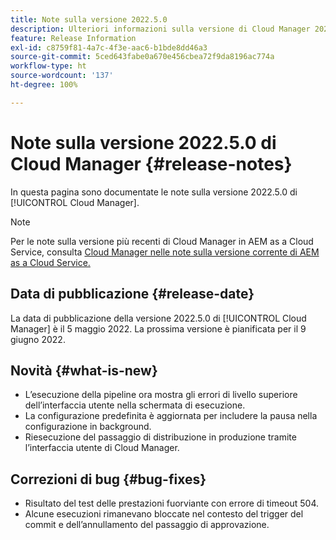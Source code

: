 ```yaml
---
title: Note sulla versione 2022.5.0
description: Ulteriori informazioni sulla versione di Cloud Manager 2022.5.0.
feature: Release Information
exl-id: c8759f81-4a7c-4f3e-aac6-b1bde8dd46a3
source-git-commit: 5ced643fabe0a670e456cbea72f9da8196ac774a
workflow-type: ht
source-wordcount: '137'
ht-degree: 100%

---
```


# Note sulla versione 2022.5.0 di Cloud Manager {#release-notes}

In questa pagina sono documentate le note sulla versione 2022.5.0 di [!UICONTROL Cloud Manager].

>[!NOTE]
>
>Per le note sulla versione più recenti di Cloud Manager in AEM as a Cloud Service, consulta [Cloud Manager nelle note sulla versione corrente di AEM as a Cloud Service.](https://experienceleague.adobe.com/it/docs/experience-manager-cloud-service/content/release-notes/cloud-manager/current)

## Data di pubblicazione {#release-date}

La data di pubblicazione della versione 2022.5.0 di [!UICONTROL Cloud Manager] è il 5 maggio 2022. La prossima versione è pianificata per il 9 giugno 2022.

## Novità {#what-is-new}

* L’esecuzione della pipeline ora mostra gli errori di livello superiore dell’interfaccia utente nella schermata di esecuzione.
* La configurazione predefinita è aggiornata per includere la pausa nella configurazione in background.
* Riesecuzione del passaggio di distribuzione in produzione tramite l’interfaccia utente di Cloud Manager.

## Correzioni di bug {#bug-fixes}

* Risultato del test delle prestazioni fuorviante con errore di timeout 504.
* Alcune esecuzioni rimanevano bloccate nel contesto del trigger del commit e dell’annullamento del passaggio di approvazione.
